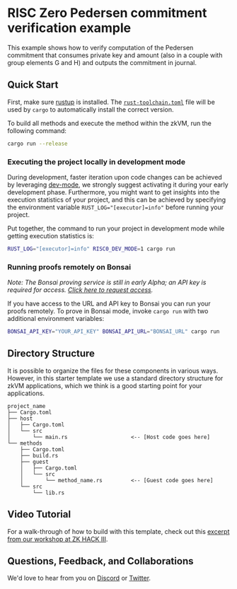 # RISC Zero Pedersen commitment verification example

This example shows how to verify computation of the Pedersen commitment that consumes private key and amount (also in a
couple with group elements G and H) and outputs the commitment in journal.

## Quick Start

First, make sure [rustup] is installed. The
[`rust-toolchain.toml`][rust-toolchain] file will be used by `cargo` to
automatically install the correct version.

To build all methods and execute the method within the zkVM, run the following
command:

```bash
cargo run --release
```

### Executing the project locally in development mode

During development, faster iteration upon code changes can be achieved by leveraging [dev-mode], we strongly suggest
activating it during your early development phase. Furthermore, you might want to get insights into the execution
statistics of your project, and this can be achieved by specifying the environment variable `RUST_LOG="[executor]=info"`
before running your project.

Put together, the command to run your project in development mode while getting execution statistics is:

```bash
RUST_LOG="[executor]=info" RISC0_DEV_MODE=1 cargo run
```

### Running proofs remotely on Bonsai

_Note: The Bonsai proving service is still in early Alpha; an API key is
required for access. [Click here to request access][bonsai access]._

If you have access to the URL and API key to Bonsai you can run your proofs
remotely. To prove in Bonsai mode, invoke `cargo run` with two additional
environment variables:

```bash
BONSAI_API_KEY="YOUR_API_KEY" BONSAI_API_URL="BONSAI_URL" cargo run
```

## Directory Structure

It is possible to organize the files for these components in various ways.
However, in this starter template we use a standard directory structure for zkVM
applications, which we think is a good starting point for your applications.

```text
project_name
├── Cargo.toml
├── host
│   ├── Cargo.toml
│   └── src
│       └── main.rs                    <-- [Host code goes here]
└── methods
    ├── Cargo.toml
    ├── build.rs
    ├── guest
    │   ├── Cargo.toml
    │   └── src
    │       └── method_name.rs         <-- [Guest code goes here]
    └── src
        └── lib.rs
```

## Video Tutorial

For a walk-through of how to build with this template, check out this [excerpt
from our workshop at ZK HACK III][zkhack-iii].

## Questions, Feedback, and Collaborations

We'd love to hear from you on [Discord][discord] or [Twitter][twitter].

[bonsai access]: https://bonsai.xyz/apply

[cargo-risczero]: https://docs.rs/cargo-risczero

[crates]: https://github.com/risc0/risc0/blob/main/README.md#rust-binaries

[dev-docs]: https://dev.risczero.com

[dev-mode]: https://dev.risczero.com/api/generating-proofs/dev-mode

[discord]: https://discord.gg/risczero

[docs.rs]: https://docs.rs/releases/search?query=risc0

[examples]: https://github.com/risc0/risc0/tree/main/examples

[risc0-build]: https://docs.rs/risc0-build

[risc0-repo]: https://www.github.com/risc0/risc0

[risc0-zkvm]: https://docs.rs/risc0-zkvm

[rustup]: https://rustup.rs

[rust-toolchain]: rust-toolchain.toml

[twitter]: https://twitter.com/risczero

[zkvm-overview]: https://dev.risczero.com/zkvm

[zkhack-iii]: https://www.youtube.com/watch?v=Yg_BGqj_6lg&list=PLcPzhUaCxlCgig7ofeARMPwQ8vbuD6hC5&index=5
